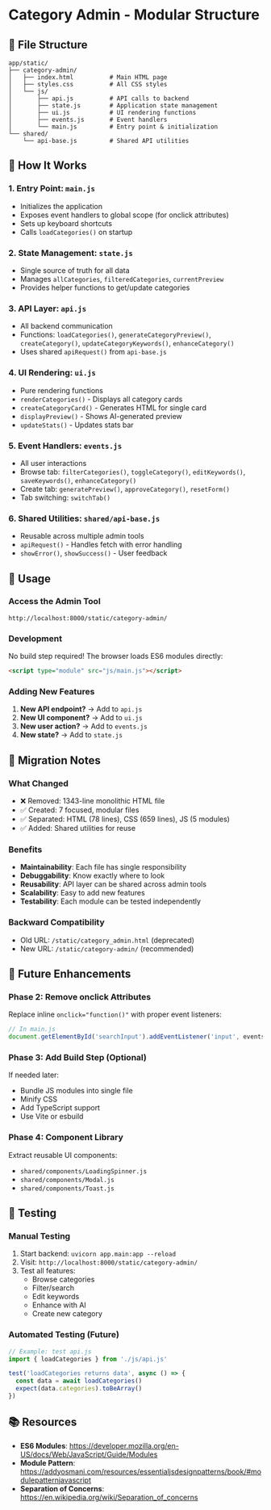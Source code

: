 # Category Admin - Modular Structure

## 📁 File Structure

```
app/static/
├── category-admin/
│   ├── index.html          # Main HTML page
│   ├── styles.css          # All CSS styles
│   └── js/
│       ├── api.js          # API calls to backend
│       ├── state.js        # Application state management
│       ├── ui.js           # UI rendering functions
│       ├── events.js       # Event handlers
│       └── main.js         # Entry point & initialization
└── shared/
    └── api-base.js         # Shared API utilities
```

## 🔄 How It Works

### **1. Entry Point: `main.js`**
- Initializes the application
- Exposes event handlers to global scope (for onclick attributes)
- Sets up keyboard shortcuts
- Calls `loadCategories()` on startup

### **2. State Management: `state.js`**
- Single source of truth for all data
- Manages `allCategories`, `filteredCategories`, `currentPreview`
- Provides helper functions to get/update categories

### **3. API Layer: `api.js`**
- All backend communication
- Functions: `loadCategories()`, `generateCategoryPreview()`, `createCategory()`, `updateCategoryKeywords()`, `enhanceCategory()`
- Uses shared `apiRequest()` from `api-base.js`

### **4. UI Rendering: `ui.js`**
- Pure rendering functions
- `renderCategories()` - Displays all category cards
- `createCategoryCard()` - Generates HTML for single card
- `displayPreview()` - Shows AI-generated preview
- `updateStats()` - Updates stats bar

### **5. Event Handlers: `events.js`**
- All user interactions
- Browse tab: `filterCategories()`, `toggleCategory()`, `editKeywords()`, `saveKeywords()`, `enhanceCategory()`
- Create tab: `generatePreview()`, `approveCategory()`, `resetForm()`
- Tab switching: `switchTab()`

### **6. Shared Utilities: `shared/api-base.js`**
- Reusable across multiple admin tools
- `apiRequest()` - Handles fetch with error handling
- `showError()`, `showSuccess()` - User feedback

## 🚀 Usage

### **Access the Admin Tool**
```
http://localhost:8000/static/category-admin/
```

### **Development**
No build step required! The browser loads ES6 modules directly:
```html
<script type="module" src="js/main.js"></script>
```

### **Adding New Features**
1. **New API endpoint?** → Add to `api.js`
2. **New UI component?** → Add to `ui.js`
3. **New user action?** → Add to `events.js`
4. **New state?** → Add to `state.js`

## 📝 Migration Notes

### **What Changed**
- ❌ Removed: 1343-line monolithic HTML file
- ✅ Created: 7 focused, modular files
- ✅ Separated: HTML (78 lines), CSS (659 lines), JS (5 modules)
- ✅ Added: Shared utilities for reuse

### **Benefits**
- **Maintainability**: Each file has single responsibility
- **Debuggability**: Know exactly where to look
- **Reusability**: API layer can be shared across admin tools
- **Scalability**: Easy to add new features
- **Testability**: Each module can be tested independently

### **Backward Compatibility**
- Old URL: `/static/category_admin.html` (deprecated)
- New URL: `/static/category-admin/` (recommended)

## 🔮 Future Enhancements

### **Phase 2: Remove onclick Attributes**
Replace inline `onclick="function()"` with proper event listeners:
```javascript
// In main.js
document.getElementById('searchInput').addEventListener('input', events.filterCategories)
```

### **Phase 3: Add Build Step (Optional)**
If needed later:
- Bundle JS modules into single file
- Minify CSS
- Add TypeScript support
- Use Vite or esbuild

### **Phase 4: Component Library**
Extract reusable UI components:
- `shared/components/LoadingSpinner.js`
- `shared/components/Modal.js`
- `shared/components/Toast.js`

## 🧪 Testing

### **Manual Testing**
1. Start backend: `uvicorn app.main:app --reload`
2. Visit: `http://localhost:8000/static/category-admin/`
3. Test all features:
   - Browse categories
   - Filter/search
   - Edit keywords
   - Enhance with AI
   - Create new category

### **Automated Testing (Future)**
```javascript
// Example: test api.js
import { loadCategories } from './js/api.js'

test('loadCategories returns data', async () => {
  const data = await loadCategories()
  expect(data.categories).toBeArray()
})
```

## 📚 Resources

- **ES6 Modules**: https://developer.mozilla.org/en-US/docs/Web/JavaScript/Guide/Modules
- **Module Pattern**: https://addyosmani.com/resources/essentialjsdesignpatterns/book/#modulepatternjavascript
- **Separation of Concerns**: https://en.wikipedia.org/wiki/Separation_of_concerns
